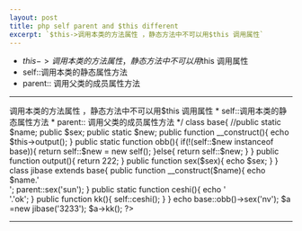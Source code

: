 ```yaml
---
layout: post
title: php self parent and $this different
excerpt: `$this->调用本类的方法属性 ，静态方法中不可以用$this 调用属性`
---
```

*	$this->调用本类的方法属性 ，静态方法中不可以用$this 调用属性
*	self::调用本类的静态属性方法
*	parent:: 调用父类的成员属性方法
----------------------------

<?php
/**
*	$this->调用本类的方法属性 ，静态方法中不可以用$this 调用属性
*	self::调用本类的静态属性方法
*	parent:: 调用父类的成员属性方法
*/
	
	class base{
		//public static $name;
		public $sex;
		public static $new;
		
		public function __construct(){
			echo $this->output();
		}
		public static function obb(){
			if(!(self::$new instanceof base)){
				return  self::$new = new self();	
			}else{
				return self::$new;
			}
		}
		
		public function output(){
			return 222;
		}
		
		public function sex($sex){
			echo  $sex;
			
		}
	}
	
	
	class jibase extends base{
		public function __construct($name){
			echo $name.'<br>';
			parent::sex('sun');
		}
		
		public static function ceshi(){
			echo '<br>'.'ok';
		}
		
		public function kk(){
			self::ceshi();
		}
		
	}
	

	echo base::obb()->sex('nv');
	
	$a =new jibase('3233');
	$a->kk();
?>
-----------------------
